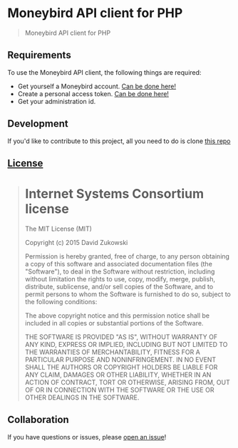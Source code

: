 # Moneybird API client for PHP

> Moneybird API client for PHP

## Requirements
To use the Moneybird API client, the following things are required:
+ Get yourself a Moneybird account. [Can be done here!](https://www.moneybird.nl/aanmelden/)
+ Create a personal access token. [Can be done here!](https://moneybird.com/user/applications/new)
+ Get your administration id.

## Development

If you'd like to contribute to this project, all you need to do is clone [this repo](https://github.com/TriPSs/Moneybird-API) 

## [License](https://github.com/TriPSs/Moneybird-API/blob/master/LICENSE)

> Internet Systems Consortium license
> ===================================
>
> The MIT License (MIT)
>  
> Copyright (c) 2015 David Zukowski
>  
> Permission is hereby granted, free of charge, to any person obtaining a copy
> of this software and associated documentation files (the "Software"), to deal
> in the Software without restriction, including without limitation the rights
> to use, copy, modify, merge, publish, distribute, sublicense, and/or sell
> copies of the Software, and to permit persons to whom the Software is
> furnished to do so, subject to the following conditions:
>  
> The above copyright notice and this permission notice shall be included in all
> copies or substantial portions of the Software.
>  
> THE SOFTWARE IS PROVIDED "AS IS", WITHOUT WARRANTY OF ANY KIND, EXPRESS OR
> IMPLIED, INCLUDING BUT NOT LIMITED TO THE WARRANTIES OF MERCHANTABILITY,
> FITNESS FOR A PARTICULAR PURPOSE AND NONINFRINGEMENT. IN NO EVENT SHALL THE
> AUTHORS OR COPYRIGHT HOLDERS BE LIABLE FOR ANY CLAIM, DAMAGES OR OTHER
> LIABILITY, WHETHER IN AN ACTION OF CONTRACT, TORT OR OTHERWISE, ARISING FROM,
> OUT OF OR IN CONNECTION WITH THE SOFTWARE OR THE USE OR OTHER DEALINGS IN THE
> SOFTWARE.

## Collaboration

If you have questions or issues, please [open an issue](https://github.com/TriPSs/Moneybird-API/issues)!